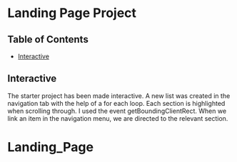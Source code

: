 # Landing Page Project

## Table of Contents

* [Interactive](#interactive)

## Interactive

The starter project has been made interactive. A new list was created in the navigation tab with the help of a for each loop. Each section is highlighted when scrolling through. I used the event getBoundingClientRect. When we link an item in the navigation menu, we are directed to the relevant section.

# Landing_Page
